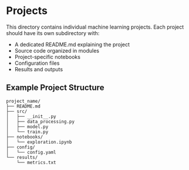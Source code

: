 # Projects

This directory contains individual machine learning projects. Each project should have its own subdirectory with:

- A dedicated README.md explaining the project
- Source code organized in modules
- Project-specific notebooks
- Configuration files
- Results and outputs

## Example Project Structure

```
project_name/
├── README.md
├── src/
│   ├── __init__.py
│   ├── data_processing.py
│   ├── model.py
│   └── train.py
├── notebooks/
│   └── exploration.ipynb
├── config/
│   └── config.yaml
└── results/
    └── metrics.txt
```
